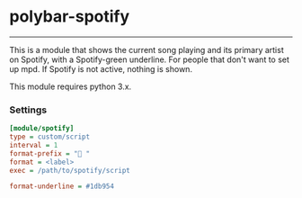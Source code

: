 # polybar-spotify

---

This is a module that shows the current song playing and its primary artist on Spotify, with a Spotify-green underline. For people that don't want to set up mpd. If Spotify is not active, nothing is shown.

This module requires python 3.x.

### Settings
~~~ ini
[module/spotify]
type = custom/script
interval = 1
format-prefix = " "
format = <label>
exec = /path/to/spotify/script

format-underline = #1db954
